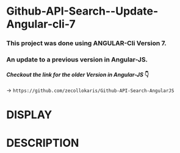 # Github-API-Search--Update-Angular-cli-7

### **This project was done using ANGULAR-Cli Version 7.** 

### **An update to a previous version in Angular-JS.**

#### ***Checkout the link for the older Version in Angular-JS*** :point_down:

-> ```https://github.com/zecollokaris/Github-API-Search-AngularJS```

# DISPLAY


# DESCRIPTION

